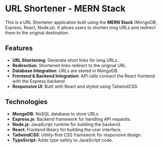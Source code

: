 # URL Shortener - MERN Stack

This is a URL Shortener application built using the **MERN Stack** (MongoDB, Express, React, Node.js). It allows users to shorten long URLs and redirect them to the original destination.

## Features

- **URL Shortening**: Generate short links for long URLs.
- **Redirection**: Shortened links redirect to the original URL.
- **Database Integration**: URLs are stored in MongoDB.
- **Frontend & Backend Integration**: API calls connect the React frontend with the Express backend.
- **Responsive UI**: Built with React and styled using TailwindCSS.

## Technologies

- **MongoDB**: NoSQL database to store URLs.
- **Express.js**: Backend framework for handling API requests.
- **Node.js**: JavaScript runtime for building the backend.
- **React**: Frontend library for building the user interface.
- **TailwindCSS**: Utility-first CSS framework for responsive design.
- **TypeScript**: Adds type safety to JavaScript code.
